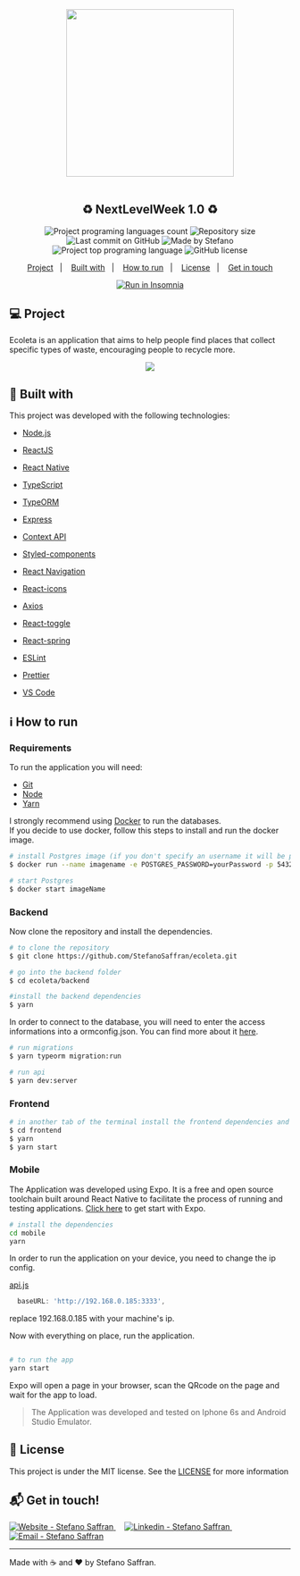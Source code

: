 <div align="center">
    <img src="https://res.cloudinary.com/stefanosaffran/image/upload/v1591433716/Omnistack/tkp3avuykaqfpvydmt0i.svg" width="300px"/>
</div>

<br />

<h2 align="center">
   ♻️ NextLevelWeek 1.0 ♻️
</h2>

<p align="center">
  <img alt="Project programing languages count" src="https://img.shields.io/github/languages/count/StefanoSaffran/ecoleta?color=34cb79">
   <img alt="Repository size" src="https://img.shields.io/github/repo-size/StefanoSaffran/ecoleta?color=34cb79">
  <img alt="Last commit on GitHub" src="https://img.shields.io/github/last-commit/StefanoSaffran/ecoleta?color=34cb79">
  <img alt="Made by Stefano" src="https://img.shields.io/badge/made%20by-StefanoSaffran-%20?color=34cb79">
  <img alt="Project top programing language" src="https://img.shields.io/github/languages/top/StefanoSaffran/ecoleta?color=34cb79">
  <img alt="GitHub license" src="https://img.shields.io/github/license/StefanoSaffran/ecoleta?color=34cb79">
</p> 

<p align="center">
  <a href="#computer-project">Project</a>&nbsp;&nbsp;&nbsp;|&nbsp;&nbsp;&nbsp;
  <a href="#rocket-built-with">Built with</a>&nbsp;&nbsp;&nbsp;|&nbsp;&nbsp;&nbsp;
  <a href="#information_source-how-to-run">How to run</a>&nbsp;&nbsp;&nbsp;|&nbsp;&nbsp;&nbsp;
  <a href="#memo-license">License</a>&nbsp;&nbsp;&nbsp;|&nbsp;&nbsp;&nbsp;
  <a href="#mailbox_with_mail-get-in-touch">Get in touch</a>
  </p>

<p align="center">
  <a href="https://insomnia.rest/run/?label=Run%20in%20Insomnia&uri=https%3A%2F%2Fraw.githubusercontent.com%2FStefanoSaffran%2Fecoleta%2Fmaster%2FInsomnia_2020-06-06.json" target="_blank"><img src="https://insomnia.rest/images/run.svg" alt="Run in Insomnia">
  </a>
</p>

## :computer: Project 

 Ecoleta is an application that aims to help people find places that collect specific types of waste, encouraging people to recycle more.

 <p align="center">
  <img src="https://res.cloudinary.com/stefanosaffran/image/upload/v1591434863/Omnistack/j7gkzljoqptkidehvbuv.gif" >
</p>

## :rocket: Built with

This project was developed with the following technologies:

-   [Node.js](https://nodejs.org/)
-   [ReactJS](https://reactjs.org/)
-   [React Native](https://facebook.github.io/react-native/)
-   [TypeScript](https://github.com/microsoft/TypeScript)
-   [TypeORM](https://typeorm.io/)
-   [Express](https://expressjs.com/)
-   [Context API](https://reactjs.org/docs/context.html)
-   [Styled-components](https://www.styled-components.com/)

-   [React Navigation](https://reactnavigation.org/)
-   [React-icons](https://react-icons.netlify.com/)
-   [Axios](https://github.com/axios/axios)
-   [React-toggle](https://github.com/aaronshaf/react-toggle)
-   [React-spring](https://www.react-spring.io/)
-   [ESLint](https://eslint.org/)
-   [Prettier](https://prettier.io/)
-   [VS Code](https://code.visualstudio.com/)


## :information_source: How to run

### Requirements

To run the application you will need:
* [Git](https://git-scm.com)
* [Node](https://nodejs.org/)
* [Yarn](https://yarnpkg.com/) 

I strongly recommend using [Docker](https://www.docker.com/) to run the databases.
<br>
If you decide to use docker, follow this steps to install and run the docker image.

```bash
# install Postgres image (if you don't specify an username it will be postgres by default)
$ docker run --name imagename -e POSTGRES_PASSWORD=yourPassword -p 5432:5432 -d postgres

# start Postgres
$ docker start imageName

```
### Backend
Now clone the repository and install the dependencies.
```bash
# to clone the repository
$ git clone https://github.com/StefanoSaffran/ecoleta.git

# go into the backend folder
$ cd ecoleta/backend

#install the backend dependencies
$ yarn

```
In order to connect to the database, you will need to enter the access informations into a ormconfig.json. You can find more about it [here](https://typeorm.io/#/using-ormconfig).

```bash
# run migrations
$ yarn typeorm migration:run

# run api
$ yarn dev:server
```

### Frontend

```bash
# in another tab of the terminal install the frontend dependencies and run it 
$ cd frontend
$ yarn
$ yarn start
```

### Mobile

The Application was developed using Expo. It is a free and open source toolchain built around React Native to facilitate the process of running and testing applications. [Click here](https://expo.io/learn) to get start with Expo.

```bash
# install the dependencies
cd mobile
yarn
```

In order to run the application on your device, you need to change the ip config.

[api.js](https://github.com/StefanoSaffran/ecoleta/blob/master/mobile/src/services/api.ts)
```javascript
  baseURL: 'http://192.168.0.185:3333',
```
replace 192.168.0.185 with your machine's ip.

Now with everything on place, run the application.

```bash

# to run the app
yarn start

```
Expo will open a page in your browser, scan the QRcode on the page and wait for the app to load.

> The Application was developed and tested on Iphone 6s and Android Studio Emulator.

## :memo: License

This project is under the MIT license. See the [LICENSE](https://github.com/StefanoSaffran/ecoleta/blob/master/LICENSE) for more information

## :mailbox_with_mail: Get in touch!

<a href="https://stefanosaffran.com" target="_blank" >
  <img alt="Website - Stefano Saffran" src="https://img.shields.io/badge/Website--%23F8952D?style=social">
</a>&nbsp;&nbsp;&nbsp;
<a href="https://www.linkedin.com/in/stefanosaffran/" target="_blank" >
  <img alt="Linkedin - Stefano Saffran" src="https://img.shields.io/badge/Linkedin--%23F8952D?style=social&logo=linkedin">
</a>&nbsp;&nbsp;&nbsp;
<a href="mailto:stefanoas@gmail.com" target="_blank" >
  <img alt="Email - Stefano Saffran" src="https://img.shields.io/badge/Email--%23F8952D?style=social&logo=gmail">
</a> 

---

Made with :coffee: and ❤️ by Stefano Saffran.